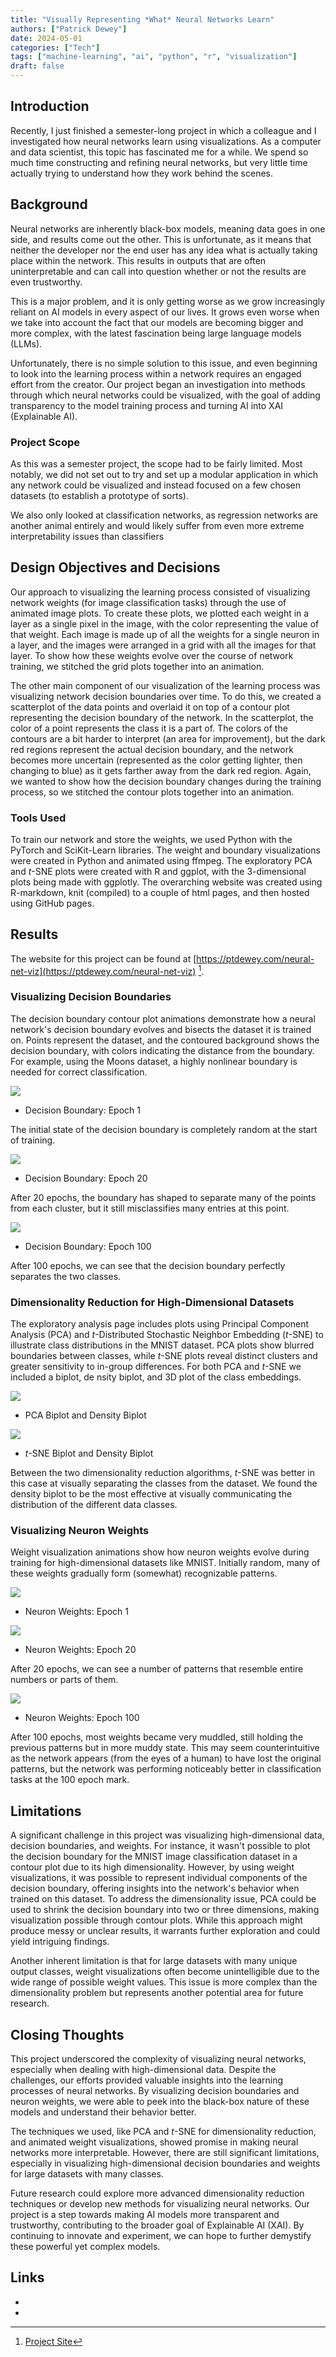 ```yaml
---
title: "Visually Representing *What* Neural Networks Learn"
authors: ["Patrick Dewey"]
date: 2024-05-01
categories: ["Tech"]
tags: ["machine-learning", "ai", "python", "r", "visualization"]
draft: false
---
```


## Introduction

Recently, I just finished a semester-long project in which a colleague and I investigated how neural networks learn using visualizations. As a computer and data scientist, this topic has fascinated me for a while. We spend so much time constructing and refining neural networks, but very little time actually trying to understand how they work behind the scenes.


## Background

Neural networks are inherently black-box models, meaning data goes in one side, and results come out the other. This is unfortunate, as it means that neither the developer nor the end user has any idea what is actually taking place within the network. This results in outputs that are often uninterpretable and can call into question whether or not the results are even trustworthy.

This is a major problem, and it is only getting worse as we grow increasingly reliant on AI models in every aspect of our lives. It grows even worse when we take into account the fact that our models are becoming bigger and more complex, with the latest fascination being large language models (LLMs).

Unfortunately, there is no simple solution to this issue, and even beginning to look into the learning process within a network requires an engaged effort from the creator. Our project began an investigation into methods through which neural networks could be visualized, with the goal of adding transparency to the model training process and turning AI into XAI (Explainable AI).


### Project Scope


As this was a semester project, the scope had to be fairly limited. Most notably, we did not set out to try and set up a modular application in which any network could be visualized and instead focused on a few chosen datasets (to establish a prototype of sorts).

We also only looked at classification networks, as regression networks are another animal entirely and would likely suffer from even more extreme interpretability issues than classifiers


## Design Objectives and Decisions

Our approach to visualizing the learning process consisted of visualizing network weights (for image classification tasks) through the use of animated image plots. To create these plots, we plotted each weight in a layer as a single pixel in the image, with the color representing the value of that weight. Each image is made up of all the weights for a single neuron in a layer, and the images were arranged in a grid with all the images for that layer. To show how these weights evolve over the course of network training, we stitched the grid plots together into an animation.

The other main component of our visualization of the learning process was visualizing network decision boundaries over time. To do this, we created a scatterplot of the data points and overlaid it on top of a contour plot representing the decision boundary of the network. In the scatterplot, the color of a point represents the class it is a part of. The colors of the contours are a bit harder to interpret (an area for improvement), but the dark red regions represent the actual decision boundary, and the network becomes more uncertain (represented as the color getting lighter, then changing to blue) as it gets farther away from the dark red region. Again, we wanted to show how the decision boundary changes during the training process, so we stitched the contour plots together into an animation.


### Tools Used

To train our network and store the weights, we used Python with the PyTorch and SciKit-Learn libraries.
The weight and boundary visualizations were created in Python and animated using ffmpeg.
The exploratory PCA and *t*-SNE plots were created with R and ggplot, with the 3-dimensional plots being made with ggplotly.
The overarching website was created using R-markdown, knit (compiled) to a couple of html pages, and then hosted using GitHub pages.


## Results

The website for this project can be found at [https://ptdewey.com/neural-net-viz](https://ptdewey.com/neural-net-viz) [^1].

### Visualizing Decision Boundaries

The decision boundary contour plot animations demonstrate how a neural network's decision boundary evolves and bisects the dataset it is trained on. Points represent the dataset, and the contoured background shows the decision boundary, with colors indicating the distance from the boundary. For example, using the Moons dataset, a highly nonlinear boundary is needed for correct classification.

![](../nnviz-db-e1.png)
* Decision Boundary: Epoch 1

The initial state of the decision boundary is completely random at the start of training.

![](../nnviz-db-e20.png)
* Decision Boundary: Epoch 20

After 20 epochs, the boundary has shaped to separate many of the points from each cluster, but it still misclassifies many entries at this point.

![](../nnviz-db-e100.png)
* Decision Boundary: Epoch 100

After 100 epochs, we can see that the decision boundary perfectly separates the two classes.


### Dimensionality Reduction for High-Dimensional Datasets

The exploratory analysis page includes plots using Principal Component Analysis (PCA) and *t*-Distributed Stochastic Neighbor Embedding (*t*-SNE) to illustrate class distributions in the MNIST dataset. PCA plots show blurred boundaries between classes, while *t*-SNE plots reveal distinct clusters and greater sensitivity to in-group differences. For both PCA and *t*-SNE we included a biplot, de
nsity biplot, and 3D plot of the class embeddings.

![](../nnviz-pca-biplots.png)
* PCA Biplot and Density Biplot

![](../nnviz-tsne-biplots.png)
* *t*-SNE Biplot and Density Biplot

Between the two dimensionality reduction algorithms, *t*-SNE was better in this case at visually separating the classes from the dataset. We found the density biplot to be the most effective at visually communicating the distribution of the different data classes.


### Visualizing Neuron Weights

Weight visualization animations show how neuron weights evolve during training for high-dimensional datasets like MNIST. Initially random, many of these weights gradually form (somewhat) recognizable patterns.

![](../nnviz-wv-e1.png)
* Neuron Weights: Epoch 1

![](../nnviz-wv-e20.png)
* Neuron Weights: Epoch 20

After 20 epochs, we can see a number of patterns that resemble entire numbers or parts of them.

![](../nnviz-wv-e100.png)
* Neuron Weights: Epoch 100

After 100 epochs, most weights became very muddled, still holding the previous patterns but in more muddy state. This may seem counterintuitive as the network appears (from the eyes of a human) to have lost the original patterns, but the network was performing noticeably better in classification tasks at the 100 epoch mark.


## Limitations

A significant challenge in this project was visualizing high-dimensional data, decision boundaries, and weights. For instance, it wasn't possible to plot the decision boundary for the MNIST image classification dataset in a contour plot due to its high dimensionality. However, by using weight visualizations, it was possible to represent individual components of the decision boundary, offering insights into the network's behavior when trained on this dataset.
To address the dimensionality issue, PCA could be used to shrink the decision boundary into two or three dimensions, making visualization possible through contour plots. While this approach might produce messy or unclear results, it warrants further exploration and could yield intriguing findings.

Another inherent limitation is that for large datasets with many unique output classes, weight visualizations often become unintelligible due to the wide range of possible weight values. This issue is more complex than the dimensionality problem but represents another potential area for future research.


## Closing Thoughts

This project underscored the complexity of visualizing neural networks, especially when dealing with high-dimensional data. Despite the challenges, our efforts provided valuable insights into the learning processes of neural networks. By visualizing decision boundaries and neuron weights, we were able to peek into the black-box nature of these models and understand their behavior better.

The techniques we used, like PCA and *t*-SNE for dimensionality reduction, and animated weight visualizations, showed promise in making neural networks more interpretable. However, there are still significant limitations, especially in visualizing high-dimensional decision boundaries and weights for large datasets with many classes.

Future research could explore more advanced dimensionality reduction techniques or develop new methods for visualizing neural networks. Our project is a step towards making AI models more transparent and trustworthy, contributing to the broader goal of Explainable AI (XAI). By continuing to innovate and experiment, we can hope to further demystify these powerful yet complex models.


## Links

- [^1]: [Project Site](https://pdewey.com/neural-net-viz/)
- [^2]: [Source Code](https://github.com/ptdewey/neural-net-viz/)

